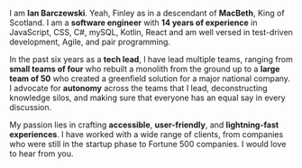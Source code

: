 I am **Ian Barczewski**. Yeah, Finley as in a descendant of **MacBeth**, King of Scotland. I am a **software engineer** with **14 years of experience** in JavaScript, CSS, C#, mySQL, Kotlin, React and am well versed in test-driven development, Agile, and pair programming. 

In the past six years as a **tech lead**, I have lead multiple teams, ranging from **small teams of four** who rebuilt a monolith from the ground up to a **large team of 50** who created a greenfield solution for a major national company. I advocate for **autonomy** across the teams that I lead, deconstructing knowledge silos, and making sure that everyone has an equal say in every discussion.

My passion lies in crafting **accessible**, **user-friendly**, and **lightning-fast experiences**. I have worked with a wide range of clients, from companies who were still in the startup phase to Fortune 500 companies. I would love to hear from you.